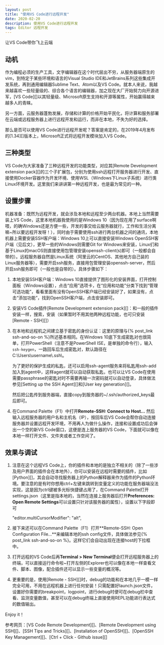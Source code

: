```yaml
---
layout: post
title: "使用VS Code进行远程开发"
date: 2020-02-20
description: 使用VS Code进行远程开发
tags: Editor 远程开发
---
```


让VS Code带你飞上云端

<!--more-->

## 动机

作为编程必须的生产工具，文字编辑器在这个时代层出不穷，从服务器端原生的vim，到特定于某些环境和语言的Visual Studio IDE和JetBrains系列这些集成开发系统，再到通用编辑器Sublime Text、Atom以及VS Code。就本人来说，我越来越喜欢一些轻量级的、综合各个语言的编辑器，加之现在大厂开始努力向开源进军，[VS Code][]以其轻量级、Microsoft原生支持和开源等属性，开始赢得越来越多人的青睐。

另一方面，云服务器蓬勃发展，存储和计算的价格开始平民化，将计算和服务部署在云端或远程服务器上进行远程开发和运行，而非在本地，不失为好的选择。

那么是否可以使用VS Code进行远程开发呢？答案是肯定的，在2019年4月发布的[1.34][]版本上，Microsoft正式将远程开发模块加入VS Code。

## 三种类型

VS Code为大家准备了三种远程开发的功能类型，对应其[Remote Development extension pack][]的三个子扩展包，分别为使用ssh远程打开服务器进行开发、直接使用Docker容器作为开发环境、使用WSL（Windows下Linux子系统）进行类Linux环境开发。这里我们来讲讲第一种远程开发，也是最为常见的一种。

## 设置步骤

机器准备：既然为远程开发，就会涉及本地和远程至少两台机器。本地上当然需要装上VS Code，这里本地机器我使用的是Windows 10（因为现在用了surface啊喂，的确Windows还是方便一些，开发的事交给云服务器就行，工作和生活分离嘛~所以要远程开发呀！），同时由于需要使用ssh进行两台机器之间的通讯，本地机器上需要安装SSH客户端：Windows 10上可以直接安装Windows OpenSSH客户端（见后文），更早一些的Windows则需要Git for Windows来安装，Linux们和基于Linux的macOS则直接使用包管理安装openssh-client(s)即可（一般都会自带的）。远程服务器自然是Linux系统（阿里云的CentOS、其他地方自己装的Linux服务器等），需要开启ssh服务，直接用包管理安装openssh-server，然后开启ssh服务即可（一般也是自带的）。具体步骤如下：

1. 本地安装SSH客户端：Windows 10直接提供了图形化的安装界面，打开控制面板（Windows设置），点击“应用”选项卡，在“应用和功能”分类下找到“管理可选功能”，看看里面有没有OpenSSH客户端已经安装好了，如果没有，点击“添加功能”，找到OpenSSH客户端，点击安装即可。

2. 安装VS Code插件[Remote Development extension pack][]：和一般的插件安装一样，搜索，安装（如果暂时不用其他两种远程功能，也可只安装[Remote - SSH][]）

3. 在本地和远程机之间建立基于密匙的身份认证：这里的原理与{% post_link ssh-and-so-on %}所述基本相同。在Windows 10底下生成密匙对也很简单，打开PowerShell（注意不是PowerShell ISE，是单独的命令行），输入`ssh-keygen`，一路回车后生成密匙对，默认路径在C:\Users\username\\.ssh\。

   为了更好的保护生成的私匙，还可以启用ssh-agent服务来将私匙用ssh-add加入到agent中，这样agent就可以自动获取私匙，也可以让VS Code在使用需要passphrase的密匙对时不需要再输一次密码就可以自动登录，具体做法参见[Setting up the SSH Agent][]和[User key generation][]。

   然后把公匙传到服务器端，直接copy到服务器的~/.ssh/authorized_keys最后即可。

4. 在Command Palette（F1）中打开**Remote-SSH: Connect to Host...** 然后输入远程服务器的用户名和主机名（IP），按回车后VS Code会帮你自动连接服务器并设置远程开发环境，不用再人为做什么操作，连接和设置成功后会弹出一个空的新VS Code窗口，这便是连上服务器的VS Code，下面就可以像在本地一样打开文件、文件夹或者工作空间了。

## 效果与调试

1. 注意在这个远程VS Code上，你的插件和本地的是独立不相关的（除了一些涉及用户界面的插件会在本地外），你可以安装在远程时需要的插件，比如[Python][]，其会自动寻找服务器上的Python解释器来作为插件的Python环境。要注意的是有时你想用ctrl+左键来跳转到变量定义的功能在服务器端没法实现，这是因为ctrl键被多光标快捷键占用了，在Command Palette打开settings.json（这里是指本地的，当然在连接上服务器后打开**Preferences: Open Remote Settings**可以设置只针对该服务器的属性），设置以下字段即可


	"editor.multiCursorModifier": "alt",

2. 接下来还可以在Command Palette（F1）打开**Remote-SSH: Open Configuration File...**来编辑本地的ssh config文件，具体做法参见{% post_link ssh-and-so-on %}。这样它们会自动出现在连接host的下拉框中。
3. 打开远程的VS Code后再**Terminal > New Terminal**便会打开远程服务器上的终端，可以直接运行命令啦~打开左侧的Explorer也可以像在本地一样查看文件、脚本、图像，配合插件还可以显示一些变量的概况等。
4. 更重要的是，使用[Remote - SSH][]时，debug的功能和在本地几乎一模一样完全可用，不用在远程机器上进行任何安装！只需配置好launch.json文件，设置好你需要的breakpoint，logpoint，进行debug时便可在debug栏中查看、监测变量数值，甚至可以在debug终端上直接使用REPL功能进行表达式的数值输出。

Enjoy it！

参考网页：[VS Code Remote Development][]、[Remote Development using SSH][]、[SSH Tips and Tricks][]、[Installation of OpenSSH][]、[OpenSSH Key Management][]、[Ctrl + Click - Github issue][]